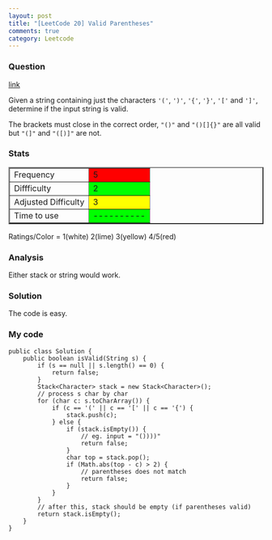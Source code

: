 ```yaml
---
layout: post
title: "[LeetCode 20] Valid Parentheses"
comments: true
category: Leetcode
---
```


### Question

[link](http://oj.leetcode.com/problems/valid-parentheses/)

<div class="question-content">
            <p></p><p>Given a string containing just the characters <code>'('</code>, <code>')'</code>, <code>'{'</code>, <code>'}'</code>, <code>'['</code> and <code>']'</code>, determine if the input string is valid.</p>

<p>The brackets must close in the correct order, <code>"()"</code> and <code>"()[]{}"</code> are all valid but <code>"(]"</code> and <code>"([)]"</code> are not.</p>
<p></p>
          </div>

### Stats

<table border="2">
	<tr>
		<td>Frequency</td>
		<td bgcolor="red">5</td>
	</tr>
	<tr>
		<td>Diffficulty</td>
		<td bgcolor="lime">2</td>
	</tr>
	<tr>
		<td>Adjusted Difficulty</td>
		<td bgcolor="yellow">3</td>
	</tr>
	<tr>
		<td>Time to use</td>
		<td bgcolor="lime">----------</td>
	</tr>
</table>

Ratings/Color = 1(white) 2(lime) 3(yellow) 4/5(red)

### Analysis

Either stack or string would work.

### Solution

The code is easy.

### My code

    public class Solution {
        public boolean isValid(String s) {
            if (s == null || s.length() == 0) {
                return false;
            }
            Stack<Character> stack = new Stack<Character>();
            // process s char by char
            for (char c: s.toCharArray()) {
                if (c == '(' || c == '[' || c == '{') {
                    stack.push(c);
                } else {
                    if (stack.isEmpty()) {
                        // eg. input = "())))"
                        return false;
                    }
                    char top = stack.pop();
                    if (Math.abs(top - c) > 2) {
                        // parentheses does not match
                        return false;
                    }
                }
            }
            // after this, stack should be empty (if parentheses valid)
            return stack.isEmpty();
        }
    }
